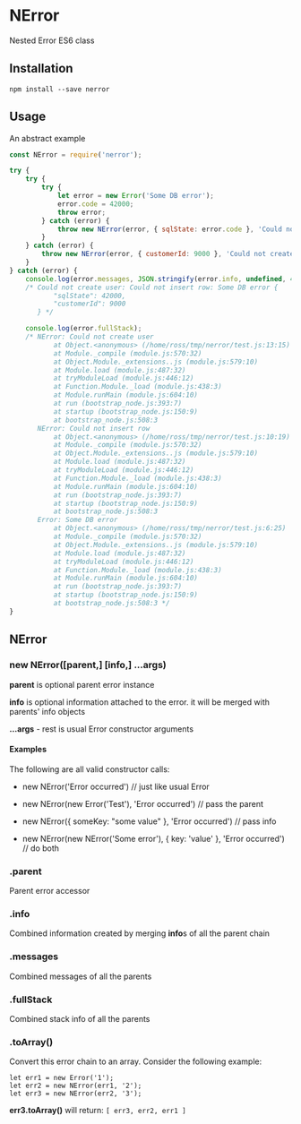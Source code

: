 # NError

Nested Error ES6 class

## Installation

```
npm install --save nerror
```

## Usage

An abstract example

```javascript
const NError = require('nerror');

try {
    try {
        try {
            let error = new Error('Some DB error');
            error.code = 42000;
            throw error;
        } catch (error) {
            throw new NError(error, { sqlState: error.code }, 'Could not insert row');
        }
    } catch (error) {
        throw new NError(error, { customerId: 9000 }, 'Could not create user');
    }
} catch (error) {
    console.log(error.messages, JSON.stringify(error.info, undefined, 4));
    /* Could not create user: Could not insert row: Some DB error {
           "sqlState": 42000,
           "customerId": 9000
       } */

    console.log(error.fullStack);
    /* NError: Could not create user
           at Object.<anonymous> (/home/ross/tmp/nerror/test.js:13:15)
           at Module._compile (module.js:570:32)
           at Object.Module._extensions..js (module.js:579:10)
           at Module.load (module.js:487:32)
           at tryModuleLoad (module.js:446:12)
           at Function.Module._load (module.js:438:3)
           at Module.runMain (module.js:604:10)
           at run (bootstrap_node.js:393:7)
           at startup (bootstrap_node.js:150:9)
           at bootstrap_node.js:508:3
       NError: Could not insert row
           at Object.<anonymous> (/home/ross/tmp/nerror/test.js:10:19)
           at Module._compile (module.js:570:32)
           at Object.Module._extensions..js (module.js:579:10)
           at Module.load (module.js:487:32)
           at tryModuleLoad (module.js:446:12)
           at Function.Module._load (module.js:438:3)
           at Module.runMain (module.js:604:10)
           at run (bootstrap_node.js:393:7)
           at startup (bootstrap_node.js:150:9)
           at bootstrap_node.js:508:3
       Error: Some DB error
           at Object.<anonymous> (/home/ross/tmp/nerror/test.js:6:25)
           at Module._compile (module.js:570:32)
           at Object.Module._extensions..js (module.js:579:10)
           at Module.load (module.js:487:32)
           at tryModuleLoad (module.js:446:12)
           at Function.Module._load (module.js:438:3)
           at Module.runMain (module.js:604:10)
           at run (bootstrap_node.js:393:7)
           at startup (bootstrap_node.js:150:9)
           at bootstrap_node.js:508:3 */
}
```

## NError

### new NError([parent,] [info,] ...args)

**parent** is optional parent error instance

**info** is optional information attached to the error. it will be merged with parents' info objects

**...args** - rest is usual Error constructor arguments

#### Examples

The following are all valid constructor calls:

* new NError('Error occurred') // just like usual Error

* new NError(new Error('Test'), 'Error occurred') // pass the parent

* new NError({ someKey: "some value" }, 'Error occurred') // pass info

* new NError(new NError('Some error'), { key: 'value' }, 'Error occurred') // do both

### .parent

Parent error accessor

### .info

Combined information created by merging **info**s of all the parent chain

### .messages

Combined messages of all the parents

### .fullStack

Combined stack info of all the parents

### .toArray()

Convert this error chain to an array. Consider the following example:
```
let err1 = new Error('1');
let err2 = new NError(err1, '2');
let err3 = new NError(err2, '3');
```
**err3.toArray()** will return: `[ err3, err2, err1 ]`
